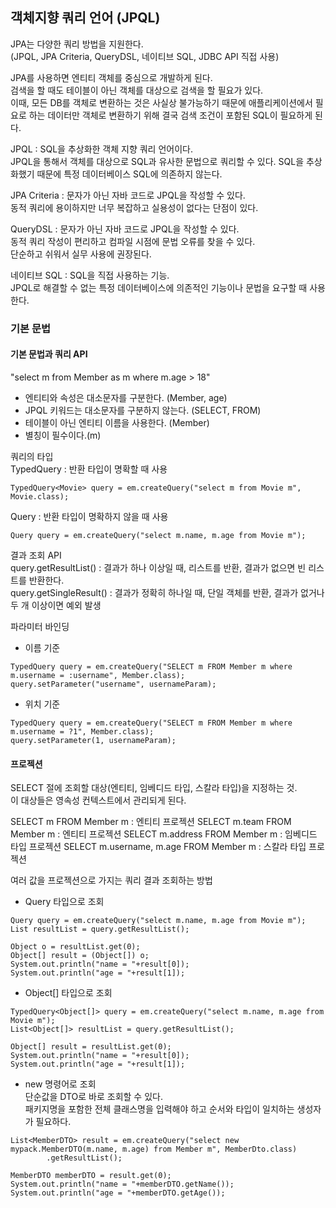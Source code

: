 ## 객체지향 쿼리 언어 (JPQL)
JPA는 다양한 쿼리 방법을 지원한다.  
(JPQL, JPA Criteria, QueryDSL, 네이티브 SQL, JDBC API 직접 사용)  

JPA를 사용하면 엔티티 객체를 중심으로 개발하게 된다.  
검색을 할 때도 테이블이 아닌 객체를 대상으로 검색을 할 필요가 있다.  
이때, 모든 DB를 객체로 변환하는 것은 사실상 불가능하기 때문에 
애플리케이션에서 필요로 하는 데이터만 객체로 변환하기 위해 결국 검색 조건이 포함된 SQL이 필요하게 된다. 

JPQL : 
SQL을 추상화한 객체 지향 쿼리 언어이다.  
JPQL을 통해서 객체를 대상으로 SQL과 유사한 문법으로 쿼리할 수 있다.
SQL을 추상화했기 때문에 특정 데이터베이스 SQL에 의존하지 않는다.

JPA Criteria : 
문자가 아닌 자바 코드로 JPQL을 작성할 수 있다.  
동적 쿼리에 용이하지만 너무 복잡하고 실용성이 없다는 단점이 있다.

QueryDSL : 
문자가 아닌 자바 코드로 JPQL을 작성할 수 있다.  
동적 쿼리 작성이 편리하고 컴파일 시점에 문법 오류를 찾을 수 있다.  
단순하고 쉬워서 실무 사용에 권장된다.  

네이티브 SQL : 
SQL을 직접 사용하는 기능.  
JPQL로 해결할 수 없는 특정 데이터베이스에 의존적인 기능이나 문법을 요구할 때 사용한다.

### 기본 문법

#### 기본 문법과 쿼리 API

"select m from Member as m where m.age > 18"  

 - 엔티티와 속성은 대소문자를 구분한다. (Member, age)  
 - JPQL 키워드는 대소문자를 구분하지 않는다. (SELECT, FROM)  
 - 테이블이 아닌 엔티티 이름을 사용한다. (Member)  
 - 별칭이 필수이다.(m)

쿼리의 타입  
TypedQuery : 반환 타입이 명확할 때 사용  
```
TypedQuery<Movie> query = em.createQuery("select m from Movie m", Movie.class);
```
Query : 반환 타입이 명확하지 않을 때 사용  
```
Query query = em.createQuery("select m.name, m.age from Movie m");
```

결과 조회 API  
query.getResultList() : 결과가 하나 이상일 때, 리스트를 반환, 결과가 없으면 빈 리스트를 반환한다.  
query.getSingleResult() : 결과가 정확히 하나일 때, 단일 객체를 반환, 결과가 없거나 두 개 이상이면 예외 발생

파라미터 바인딩
 - 이름 기준  
```
TypedQuery query = em.createQuery("SELECT m FROM Member m where m.username = :username", Member.class);
query.setParameter("username", usernameParam);
```
 - 위치 기준
```
TypedQuery query = em.createQuery("SELECT m FROM Member m where m.username = ?1", Member.class);
query.setParameter(1, usernameParam);
```

#### 프로젝션
SELECT 절에 조회할 대상(엔티티, 임베디드 타입, 스칼라 타입)을 지정하는 것.  
이 대상들은 영속성 컨텍스트에서 관리되게 된다.

SELECT m FROM Member m : 엔티티 프로젝션
SELECT m.team FROM Member m : 엔티티 프로젝션
SELECT m.address FROM Member m : 임베디드 타입 프로젝션
SELECT m.username, m.age FROM Member m : 스칼라 타입 프로젝션

여러 값을 프로젝션으로 가지는 쿼리 결과 조회하는 방법
 - Query 타입으로 조회
```
Query query = em.createQuery("select m.name, m.age from Movie m");
List resultList = query.getResultList();

Object o = resultList.get(0);
Object[] result = (Object[]) o;
System.out.println("name = "+result[0]);
System.out.println("age = "+result[1]);
```

 - Object[] 타입으로 조회
```
TypedQuery<Object[]> query = em.createQuery("select m.name, m.age from Movie m");
List<Object[]> resultList = query.getResultList();

Object[] result = resultList.get(0);
System.out.println("name = "+result[0]);
System.out.println("age = "+result[1]);
```
 
 - new 명령어로 조회  
단순값을 DTO로 바로 조회할 수 있다.  
패키지명을 포함한 전체 클래스명을 입력해야 하고 순서와 타입이 일치하는 생성자가 필요하다.
```
List<MemberDTO> result = em.createQuery("select new mypack.MemberDTO(m.name, m.age) from Member m", MemberDto.class)
        .getResultList();

MemberDTO memberDTO = result.get(0);
System.out.println("name = "+memberDTO.getName());
System.out.println("age = "+memberDTO.getAge());
```

